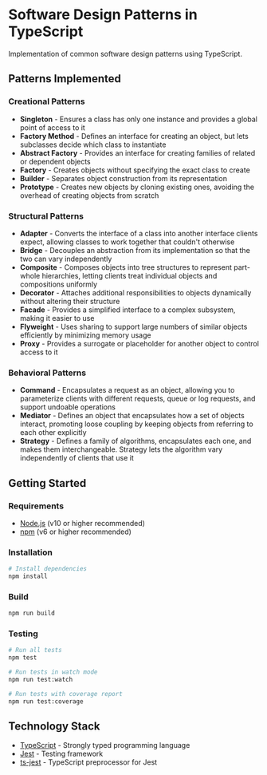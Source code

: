 # Software Design Patterns in TypeScript

Implementation of common software design patterns using TypeScript.

## Patterns Implemented

### Creational Patterns

- **Singleton** - Ensures a class has only one instance and provides a global point of access to it
- **Factory Method** - Defines an interface for creating an object, but lets subclasses decide which class to instantiate
- **Abstract Factory** - Provides an interface for creating families of related or dependent objects
- **Factory** - Creates objects without specifying the exact class to create
- **Builder** - Separates object construction from its representation
- **Prototype** - Creates new objects by cloning existing ones, avoiding the overhead of creating objects from scratch

### Structural Patterns

- **Adapter** - Converts the interface of a class into another interface clients expect, allowing classes to work together that couldn't otherwise
- **Bridge** - Decouples an abstraction from its implementation so that the two can vary independently
- **Composite** - Composes objects into tree structures to represent part-whole hierarchies, letting clients treat individual objects and compositions uniformly
- **Decorator** - Attaches additional responsibilities to objects dynamically without altering their structure
- **Facade** - Provides a simplified interface to a complex subsystem, making it easier to use
- **Flyweight** - Uses sharing to support large numbers of similar objects efficiently by minimizing memory usage
- **Proxy** - Provides a surrogate or placeholder for another object to control access to it

### Behavioral Patterns

- **Command** - Encapsulates a request as an object, allowing you to parameterize clients with different requests, queue or log requests, and support undoable operations
- **Mediator** - Defines an object that encapsulates how a set of objects interact, promoting loose coupling by keeping objects from referring to each other explicitly
- **Strategy** - Defines a family of algorithms, encapsulates each one, and makes them interchangeable. Strategy lets the algorithm vary independently of clients that use it

## Getting Started

### Requirements

- [Node.js](https://nodejs.org/) (v10 or higher recommended)
- [npm](https://docs.npmjs.com/) (v6 or higher recommended)

### Installation

```bash
# Install dependencies
npm install
```

### Build

```bash
npm run build
```

### Testing

```bash
# Run all tests
npm test

# Run tests in watch mode
npm run test:watch

# Run tests with coverage report
npm run test:coverage
```

## Technology Stack

- [TypeScript](https://www.typescriptlang.org) - Strongly typed programming language
- [Jest](https://jestjs.io) - Testing framework
- [ts-jest](https://kulshekhar.github.io/ts-jest/) - TypeScript preprocessor for Jest
